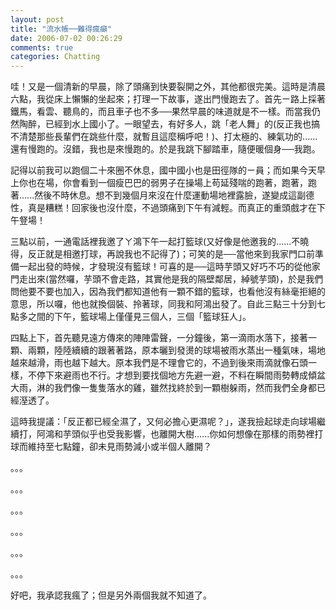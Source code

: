 ```yaml
---
layout: post
title: "流水帳──難得瘋癲"
date: 2006-07-02 00:26:29
comments: true
categories: Chatting
---
```

<p>哇！又是一個清新的早晨，除了頭痛到快要裂開之外，其他都很完美。這時是清晨六點，我從床上懶懶的坐起來；打理一下故事，遂出門慢跑去了。首先ㄧ路上採著鐵馬，看雲、聽鳥的，而且車子也不多──果然早晨的味道就是不一樣。而當我仍然陶醉，已經到水上國小了。一眼望去，有好多人，跳「老人舞」的(反正我也搞不清楚那些長輩們在跳些什麼，就暫且這麼稱呼吧！)、打太極的、練氣功的......還有慢跑的。沒錯，我也是來慢跑的。於是我跳下腳踏車，隨便暖個身──我跑。</p><p>記得以前我可以跑個二十來圈不休息，國中國小也是田徑隊的ㄧ員；而如果今天早上你也在場，你會看到一個瘦巴巴的弱男子在操場上苟延殘喘的跑著，跑著，跑著......然後不時休息。想不到幾個月來沒在什麼運動場地裡露臉，遂變成這副德性，真是糟糕！回家後也沒什麼，不過頭痛到下午有減輕。而真正的重頭戲才在下午豋場！</p><p>三點以前，一通電話裡我邀了ㄚ鴻下午一起打籃球(又好像是他邀我的......不曉得，反正就是相邀打球，再說我也不記得了)；可笑的是──當他來到我家門口前準備一起出發的時候，才發現沒有籃球！可喜的是──這時芋頭又好巧不巧的從他家門走出來(當然囉，芋頭不會走路，其實他是我的隔壁鄰居，綽號芋頭)，於是我們問他要不要也加入，因為我們都知道他有一顆不錯的籃球，也看他沒有絲毫拒絕的意思，所以囉，他也就換個裝、拎著球，同我和阿鴻出發了。自此三點三十分到七點多之間的下午，籃球場上僅僅見三個人，三個「籃球狂人」。</p><p>四點上下，首先聽見遠方傳來的陣陣雷聲，一分鐘後，第一滴雨水落下，接著一顆、兩顆，陸陸續續的跟著著路，原本曬到發燙的球場被雨水蒸出一種氣味，場地越來越滑，雨也越下越大。原本我們是不理會它的，不過到後來雨滴就像石頭一樣，不停下來避雨也不行。才想到要找個地方先避一避，不料在瞬間雨勢轉成傾盆大雨，淋的我們像一隻隻落水的雞，雖然找終於到一顆樹躲雨，然而我們全身都已經溼透了。</p><p>這時我提議：「反正都已經全濕了，又何必擔心更濕呢？」，遂我撿起球走向球場繼續打，阿鴻和芋頭似乎也受我影響，也離開大樹......你如何想像在那樣的雨勢裡打球而維持至七點鐘，卻未見雨勢減小或半個人離開？</p><p>。。。</p><p>。。。</p><p>。。。</p><p>。。。</p><p>。。。</p><p>。。。</p><p>好吧，我承認我瘋了；但是另外兩個我就不知道了。</p><p />
